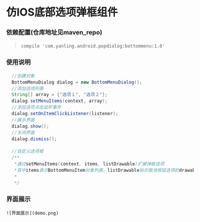 # 仿IOS底部选项弹框组件

### 依赖配置(仓库地址见maven_repo)
  >```compile 'com.yanling.android.popdialog:bottommenu:1.0'```

### 使用说明

  ```java
    //创建对象
    BottomMenuDialog dialog = new BottomMenuDialog();
    //添加选项列表
    String[] array = {"选项１", "选项２"};
    dialog.setMenuItems(context, array);
    //添加选项点击监听事件
    dialog.setOnItemClickListener(listener);
    //展示界面
    dialog.show();
    //关闭界面
    dialog.dismiss();

    //自定义选项框
    /**
     *通过setMenuItems(context, items, listDrawable)扩展弹框选项
     *其中items表示BottomMenuItem对象列表，listDrawable标示取消按钮选项的drawable背景
     *
     */
  ```
### 界面展示

    ![界面展示](demo.png)
